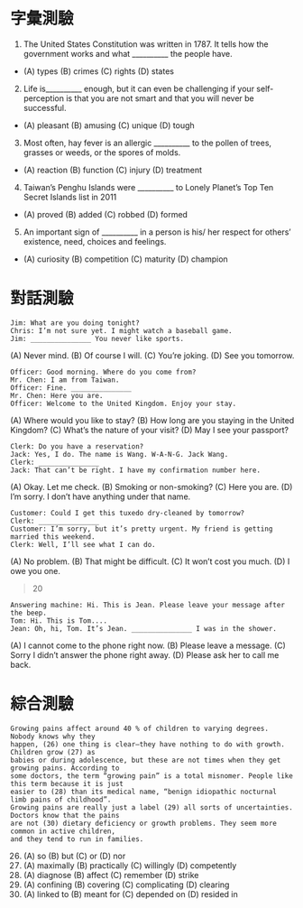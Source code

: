 # 字彙測驗
1. The United States Constitution was written in 1787. It tells how the government works and what
__________ the people have.
* (A) types (B) crimes (C) rights (D) states
2. Life is__________ enough, but it can even be challenging if your self-perception is that you are
not smart and that you will never be successful.
* (A) pleasant (B) amusing (C) unique (D) tough
3. Most often, hay fever is an allergic __________ to the pollen of trees, grasses or weeds, or the
spores of molds.
* (A) reaction (B) function (C) injury (D) treatment
4. Taiwan’s Penghu Islands were __________ to Lonely Planet’s Top Ten Secret Islands list in
2011
* (A) proved (B) added (C) robbed (D) formed
5. An important sign of __________ in a person is his/ her respect for others’ existence, need,
choices and feelings.
* (A) curiosity (B) competition (C) maturity (D) champion

# 對話測驗
``` 
Jim: What are you doing tonight?
Chris: I’m not sure yet. I might watch a baseball game.
Jim: _______________ You never like sports.
```
(A) Never mind. (B) Of course I will.
(C) You’re joking. (D) See you tomorrow.
 
```
Officer: Good morning. Where do you come from?
Mr. Chen: I am from Taiwan.
Officer: Fine. _______________
Mr. Chen: Here you are.
Officer: Welcome to the United Kingdom. Enjoy your stay.
```
(A) Where would you like to stay?
(B) How long are you staying in the United Kingdom?
(C) What’s the nature of your visit?
(D) May I see your passport?

```
Clerk: Do you have a reservation?
Jack: Yes, I do. The name is Wang. W-A-N-G. Jack Wang.
Clerk: _______________
Jack: That can’t be right. I have my confirmation number here.
```
(A) Okay. Let me check.
(B) Smoking or non-smoking?
(C) Here you are.
(D) I’m sorry. I don’t have anything under that name.
 
```
Customer: Could I get this tuxedo dry-cleaned by tomorrow?
Clerk: _______________
Customer: I’m sorry, but it’s pretty urgent. My friend is getting married this weekend.
Clerk: Well, I’ll see what I can do.
```
(A) No problem.
(B) That might be difficult.
(C) It won’t cost you much.
(D) I owe you one.

> 20
```
Answering machine: Hi. This is Jean. Please leave your message after the beep.
Tom: Hi. This is Tom....
Jean: Oh, hi, Tom. It’s Jean. _______________ I was in the shower.
```
(A) I cannot come to the phone right now.
(B) Please leave a message.
(C) Sorry I didn’t answer the phone right away.
(D) Please ask her to call me back.

# 綜合測驗
```
Growing pains affect around 40 % of children to varying degrees. Nobody knows why they
happen, (26) one thing is clear—they have nothing to do with growth. Children grow (27) as
babies or during adolescence, but these are not times when they get growing pains. According to
some doctors, the term “growing pain” is a total misnomer. People like this term because it is just
easier to (28) than its medical name, “benign idiopathic nocturnal limb pains of childhood”.
Growing pains are really just a label (29) all sorts of uncertainties. Doctors know that the pains
are not (30) dietary deficiency or growth problems. They seem more common in active children,
and they tend to run in families.
```
26. (A) so (B) but (C) or (D) nor
27. (A) maximally (B) practically (C) willingly (D) competently
28. (A) diagnose (B) affect (C) remember (D) strike
29. (A) confining (B) covering (C) complicating (D) clearing
30. (A) linked to (B) meant for (C) depended on (D) resided in